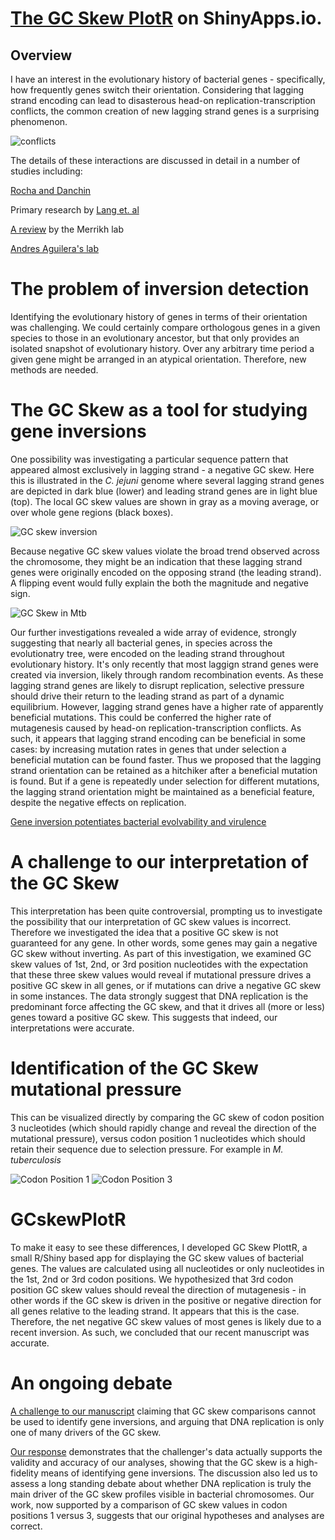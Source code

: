 # [The GC Skew PlotR](https://the1stmartian.shinyapps.io/NYCDA-Shiny/) on ShinyApps.io.


## Overview

I have an interest in the evolutionary history of bacterial genes - specifically, how frequently genes switch their orientation. Considering that lagging strand encoding can lead to disasterous head-on replication-transcription conflicts, the common creation of new lagging strand genes is a surprising phenomenon.

![conflicts](https://github.com/The1stMartian/RShiny_GCskew/blob/master/www/conflicts.png)

The details of these interactions are discussed in detail in a number of studies including:

[Rocha and Danchin](https://pubmed.ncbi.nlm.nih.gov/14602916/)

Primary research by [Lang et. al](https://pubmed.ncbi.nlm.nih.gov/28802046/)

[A review](https://pubmed.ncbi.nlm.nih.gov/29856930/) by the Merrikh lab 

[Andres Aguilera's lab](https://pubmed.ncbi.nlm.nih.gov/15775982/)


# The problem of inversion detection

Identifying the evolutionary history of genes in terms of their orientation was challenging. We could certainly compare orthologous genes in a given species to those in an evolutionary ancestor, but that only provides an isolated snapshot of evolutionary history.  Over any arbitrary time period a given gene might be arranged in an atypical orientation. Therefore, new methods are needed. 

# The GC Skew as a tool for studying gene inversions

One possibility was investigating a particular sequence pattern that appeared almost exclusively in lagging strand - a negative GC skew. Here this is illustrated in the <i>C. jejuni</i> genome where several lagging strand genes are depicted in dark blue (lower) and leading strand genes are in light blue (top). The local GC skew values are shown in gray as a moving average, or over whole gene regions (black boxes).   

![GC skew inversion](https://github.com/The1stMartian/RShiny_GCskew/blob/master/www/GCskew.png)

Because negative GC skew values violate the broad trend observed across the chromosome, they might be an indication that these lagging strand genes were originally encoded on the opposing strand (the leading strand). A flipping event would fully explain the both the magnitude and negative sign.

![GC Skew in Mtb](https://github.com/The1stMartian/RShiny_GCskew/blob/master/www/GCskewDiagram.png)

Our further investigations revealed a wide array of evidence, strongly suggesting that nearly all bacterial genes, in species across the evolutionatry tree, were encoded on the leading strand throughout evolutionary history. It's only recently that most laggign strand genes were created via inversion, likely through random recombination events. As these lagging strand genes are likely to disrupt replication, selective pressure should drive their return to the leading strand as part of a dynamic equilibrium. However, lagging strand genes have a higher rate of apparently beneficial mutations. This could be conferred the higher rate of mutagenesis caused by head-on replication-transcription conflicts. As such, it appears that lagging strand encoding can be beneficial in some cases: by increasing mutation rates in genes that under selection a beneficial mutation can be found faster. Thus we proposed that the lagging strand orientation can be retained as a hitchiker after a beneficial mutation is found. But if a gene is repeatedly under selection for different mutations, the lagging strand orientation might be maintained as a beneficial feature, despite the negative effects on replication.

[Gene inversion potentiates bacterial evolvability and virulence](https://pubmed.ncbi.nlm.nih.gov/30405125/)

# A challenge to our interpretation of the GC Skew

This interpretation has been quite controversial, prompting us to investigate the possibility that our interpretation of GC skew values is incorrect. Therefore we investigated the idea that a positive GC skew is not guaranteed for any gene. In other words, some genes may gain a negative GC skew without inverting. As part of this investigation, we examined GC skew values of 1st, 2nd, or 3rd position nucleotides with the expectation that these three skew values would reveal if mutational pressure drives a positive GC skew in all genes, or if mutations can drive a negative GC skew in some instances. The data strongly suggest that DNA replication is the predominant force affecting the GC skew, and that it drives all (more or less) genes toward a positive GC skew. This suggests that indeed, our interpretations were accurate. 

# Identification of the GC Skew mutational pressure

This can be visualized directly by comparing the GC skew of codon position 3 nucleotides (which should rapidly change and reveal the direction of the mutational pressure), versus codon position 1 nucleotides which should retain their sequence due to selection pressure. For example in <i>M. tuberculosis</i>

![Codon Position 1](https://github.com/The1stMartian/RShiny_GCskew/blob/master/www/Graph1.png)
![Codon Position 3](https://github.com/The1stMartian/RShiny_GCskew/blob/master/www/CP3.png)

# GCskewPlotR
To make it easy to see these differences, I developed GC Skew PlottR, a small R/Shiny based app for displaying the GC skew values of bacterial genes. The values are calculated using all nucleotides or only nucleotides in the 1st, 2nd or 3rd codon positions. We hypothesized that 3rd codon position GC skew values should reveal the direction of mutagenesis - in other words if the GC skew is driven in the positive or negative direction for all genes relative to the leading strand. It appears that this is the case. Therefore, the net negative GC skew values of most genes is likely due to a recent inversion. As such, we concluded that our recent manuscript was accurate. 
 
 # An ongoing debate
 
[A challenge to our manuscript](https://www.biorxiv.org/content/10.1101/2020.01.14.906818v1) claiming that GC skew comparisons cannot be used to identify gene inversions, and arguing that DNA replication is only one of many drivers of the GC skew.

[Our response](https://www.biorxiv.org/content/10.1101/2020.05.26.117366v2.full.pdf) demonstrates that the challenger's data actually supports the validity and accuracy of our analyses, showing that the GC skew is a high-fidelity means of identifying gene inversions. The discussion also led us to assess a long standing debate about whether DNA replication is truly the main driver of the GC skew profiles visible in bacterial chromosomes. Our work, now supported by a comparison of GC skew values in codon positions 1 versus 3, suggests that our original hypotheses and analyses are correct. 
